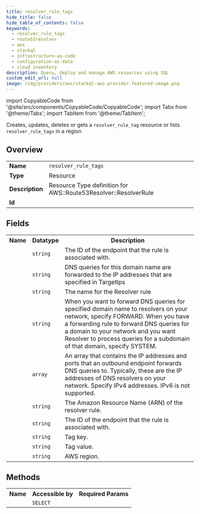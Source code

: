 ```yaml
---
title: resolver_rule_tags
hide_title: false
hide_table_of_contents: false
keywords:
  - resolver_rule_tags
  - route53resolver
  - aws
  - stackql
  - infrastructure-as-code
  - configuration-as-data
  - cloud inventory
description: Query, deploy and manage AWS resources using SQL
custom_edit_url: null
image: /img/providers/aws/stackql-aws-provider-featured-image.png
---
```


import CopyableCode from '@site/src/components/CopyableCode/CopyableCode';
import Tabs from '@theme/Tabs';
import TabItem from '@theme/TabItem';

Creates, updates, deletes or gets a <code>resolver_rule_tag</code> resource or lists <code>resolver_rule_tags</code> in a region

## Overview
<table><tbody>
<tr><td><b>Name</b></td><td><code>resolver_rule_tags</code></td></tr>
<tr><td><b>Type</b></td><td>Resource</td></tr>
<tr><td><b>Description</b></td><td>Resource Type definition for AWS::Route53Resolver::ResolverRule</td></tr>
<tr><td><b>Id</b></td><td><CopyableCode code="aws.route53resolver.resolver_rule_tags" /></td></tr>
</tbody></table>

## Fields
<table><tbody><tr><th>Name</th><th>Datatype</th><th>Description</th></tr><tr><td><CopyableCode code="resolver_endpoint_id" /></td><td><code>string</code></td><td>The ID of the endpoint that the rule is associated with.</td></tr>
<tr><td><CopyableCode code="domain_name" /></td><td><code>string</code></td><td>DNS queries for this domain name are forwarded to the IP addresses that are specified in TargetIps</td></tr>
<tr><td><CopyableCode code="name" /></td><td><code>string</code></td><td>The name for the Resolver rule</td></tr>
<tr><td><CopyableCode code="rule_type" /></td><td><code>string</code></td><td>When you want to forward DNS queries for specified domain name to resolvers on your network, specify FORWARD. When you have a forwarding rule to forward DNS queries for a domain to your network and you want Resolver to process queries for a subdomain of that domain, specify SYSTEM.</td></tr>
<tr><td><CopyableCode code="target_ips" /></td><td><code>array</code></td><td>An array that contains the IP addresses and ports that an outbound endpoint forwards DNS queries to. Typically, these are the IP addresses of DNS resolvers on your network. Specify IPv4 addresses. IPv6 is not supported.</td></tr>
<tr><td><CopyableCode code="arn" /></td><td><code>string</code></td><td>The Amazon Resource Name (ARN) of the resolver rule.</td></tr>
<tr><td><CopyableCode code="resolver_rule_id" /></td><td><code>string</code></td><td>The ID of the endpoint that the rule is associated with.</td></tr>
<tr><td><CopyableCode code="tag_key" /></td><td><code>string</code></td><td>Tag key.</td></tr>
<tr><td><CopyableCode code="tag_value" /></td><td><code>string</code></td><td>Tag value.</td></tr>
<tr><td><CopyableCode code="region" /></td><td><code>string</code></td><td>AWS region.</td></tr>
</tbody></table>

## Methods

<table><tbody>
  <tr>
    <th>Name</th>
    <th>Accessible by</th>
    <th>Required Params</th>
  </tr>
  <tr>
    <td><CopyableCode code="view" /></td>
    <td><code>SELECT</code></td>
    <td><CopyableCode code="region" /></td>
  </tr>
</tbody></table>








